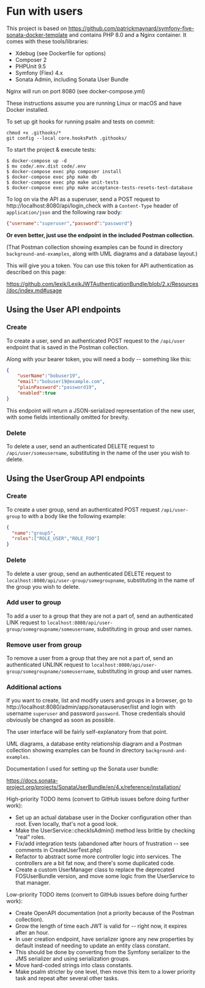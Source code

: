 # Fun with users

This project is based on https://github.com/patrickmaynard/symfony-five-sonata-docker-template and contains PHP 8.0 and a Nginx container.
It comes with these tools/libraries:
* Xdebug (see Dockerfile for options)
* Composer 2
* PHPUnit 9.5
* Symfony (Flex) 4.x
* Sonata Admin, including Sonata User Bundle

Nginx will run on port 8080 (see docker-compose.yml)

These instructions assume you are running Linux or macOS and have Docker installed.

To set up git hooks for running psalm and tests on commit:
```shell
chmod +x .githooks/*
git config --local core.hooksPath .githooks/
```

To start the project & execute tests:
```shell
$ docker-compose up -d
$ mv code/.env.dist code/.env
$ docker-compose exec php composer install
$ docker-compose exec php make db
$ docker-compose exec php make unit-tests
$ docker-compose exec php make acceptance-tests-resets-test-database
```

To log on via the API as a superuser, send a POST request to http://localhost:8080/api/login_check with a `Content-Type` header of `application/json` and the following raw body:

```json
{"username":"superuser","password":"password"}
``` 

**Or even better, just use the endpoint in the included Postman collection.**

(That Postman collection showing examples can be found in directory `background-and-examples`, along with UML diagrams and a database layout.)

This will give you a token. You can use this token for API authentication as described on this page: 

https://github.com/lexik/LexikJWTAuthenticationBundle/blob/2.x/Resources/doc/index.md#usage

## Using the User API endpoints

### Create

To create a user, send an authenticated POST request to the `/api/user` endpoint that is saved in the Postman collection.

Along with your bearer token, you will need a body -- something like this:

```json
{
    "userName":"bobuser19",
    "email":"bobuser19@example.com",
    "plainPassword":"password19",
    "enabled":true
}
```

This endpoint will return a JSON-serialized representation of the new user, with some fields intentionally omitted for brevity.

### Delete

To delete a user, send an authenticated DELETE request to `/api/user/someusername`, substituting in the name of the user you wish to delete.

## Using the UserGroup API endpoints

### Create

To create a user group, send an authenticated POST request `/api/user-group` to with a body like the following example:

```json
{
  "name":"group5",
  "roles":["ROLE_USER","ROLE_FOO"]
}
```

### Delete

To delete a user group, send an authenticated DELETE request to `localhost:8080/api/user-group/somegroupname`, substituting in the name of the group you wish to delete.

### Add user to group

To add a user to a group that they are not a part of, send an authenticated LINK request to `localhost:8080/api/user-group/somegroupname/someusername`, substituting in group and user names.

### Remove user from group

To remove a user from a group that they are not a part of, send an authenticated UNLINK request to `localhost:8080/api/user-group/somegroupname/someusername`, substituting in group and user names.

### Additional actions

If you want to create, list and modify users and groups in a browser, go to http://localhost:8080/admin/app/sonatauseruser/list and login with username `superuser` and password `password`. Those credentials should obviously be changed as soon as possible.

The user interface will be fairly self-explanatory from that point.

UML diagrams, a database entity relationship diagram and a Postman collection showing examples can be found in directory `background-and-examples`.

Documentation I used for setting up the Sonata user bundle:

https://docs.sonata-project.org/projects/SonataUserBundle/en/4.x/reference/installation/

High-priority TODO items (convert to GitHub issues before doing further work):

* Set up an actual database user in the Docker configuration other than root. Even locally, that's not a good look.
* Make the UserService::checkIsAdmin() method less brittle by checking "real" roles.
* Fix/add integration tests (abandoned after hours of frustration -- see comments in CreateUserTest.php)
* Refactor to abstract some more controller logic into services. The controllers are a bit fat now, and there's some duplicated code.
* Create a custom UserManager class to replace the deprecated FOSUserBundle version, and move some logic from the UserService to that manager.

Low-priority TODO items (convert to GitHub issues before doing further work):

* Create OpenAPI documentation (not a priority because of the Postman collection).
* Grow the length of time each JWT is valid for -- right now, it expires after an hour.
* In user creation endpoint, have serializer ignore any new properties by default instead of needing to update an entity class constant.
* This should be done by converting from the Symfony serializer to the JMS serializer and using serialization groups.
* Move hard-coded strings into class constants.
* Make psalm stricter by one level, then move this item to a lower priority task and repeat after several other tasks.
